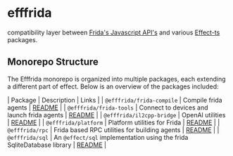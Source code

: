# efffrida

compatibility layer between [Frida's Javascript API's](https://frida.re/docs/javascript-api/) and various [Effect-ts](https://effect.website/) packages.

## Monorepo Structure

The Efffrida monorepo is organized into multiple packages, each extending a different part of effect. Below is an overview of the packages included:

| Package | Description | Links |
| `@efffrida/frida-compile` | Compile frida agents                                                      | [README]()    |
| `@efffrida/frida-tools`   | Connect to devices and launch frida agents                                | [README]()    |
| `@efffrida/il2cpp-bridge` | OpenAI utilities                                                          | [README]()    |
| `@efffrida/platform`      | Platform utilities for Frida                                              | [README]()    |
| `@efffrida/rpc`           | Frida based RPC utilities for building agents                             | [README]()    |
| `@efffrida/sql`           | An `@effect/sql` implementation using the frida SqliteDatabase library    | [README]()    |
